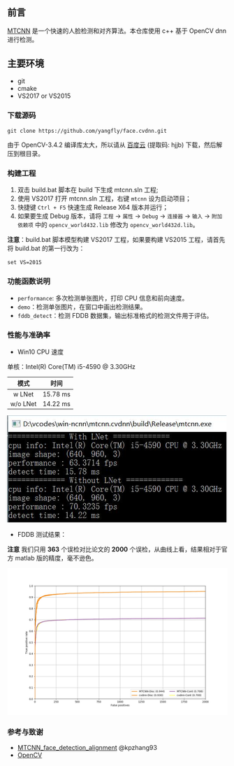 ## 前言

[MTCNN](https://github.com/kpzhang93/MTCNN_face_detection_alignment) 是一个快速的人脸检测和对齐算法。本仓库使用 c++ 基于 OpenCV dnn 进行检测。 

## 主要环境

- git
- cmake
- VS2017 or VS2015

### 下载源码

```
git clone https://github.com/yangfly/face.cvdnn.git
```

由于 OpenCV-3.4.2 编译库太大，所以请从 [百度云](https://pan.baidu.com/s/1s9P2D23f_cBIQidN6r6RHg) (提取码: hjjb) 下载，然后解压到根目录。

### 构建工程

1. 双击 build.bat 脚本在 build 下生成 mtcnn.sln 工程;
2. 使用 VS2017 打开 mtcnn.sln 工程，右键 `mtcnn` 设为启动项目；
3. 快捷键 `Ctrl + F5` 快速生成 Release X64 版本并运行；
4. 如果要生成 Debug 版本，请将 `工程` → `属性` → `Debug` → `连接器` → `输入` → `附加依赖项` 中的 `opencv_world432.lib` 修改为 `opencv_world432d.lib`。

**注意**：build.bat 脚本模型构建 VS2017 工程，如果要构建 VS2015 工程，请首先将 build.bat 的第一行改为：
```
set VS=2015
```

### 功能函数说明

- `performance`: 多次检测单张图片，打印 CPU 信息和前向速度。
- `demo`：检测单张图片，在窗口中画出检测结果。
- `fddb_detect`：检测 FDDB 数据集，输出标准格式的检测文件用于评估。

### 性能与准确率

- Win10 CPU 速度

单核：Intel(R) Core(TM) i5-4590 @ 3.30GHz

  模式   |   时间
:------: | :------:
 w LNet  | 15.78 ms
w/o LNet | 14.22 ms

![](TIME.jpg)

- FDDB 测试结果：

**注意** 我们只用 **363** 个误检对比论文的 **2000** 个误检，从曲线上看，结果相对于官方 matlab 版的精度，毫不逊色。

![](FDDB.jpg)

### 参考与致谢

- [MTCNN_face_detection_alignment](https://github.com/kpzhang93/MTCNN_face_detection_alignment/tree/master/code/codes/MTCNNv2/model) @kpzhang93
- [OpenCV](https://github.com/opencv/opencv)